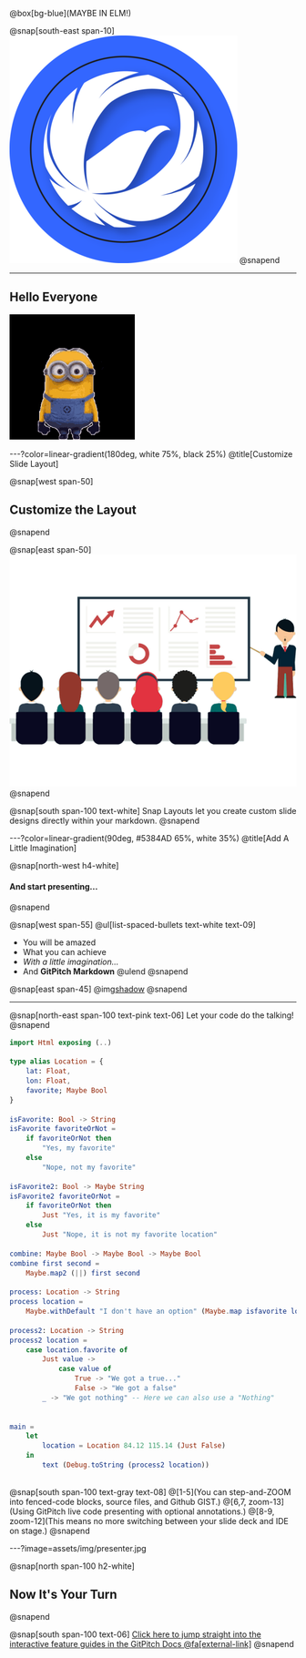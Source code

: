 @box[bg-blue](MAYBE IN ELM!)

@snap[south-east span-10]
![Logo](assets/img/luminara_logo.png)
@snapend

---

## Hello Everyone


![IMAGE](assets/img/hello_luminara.gif)

---?color=linear-gradient(180deg, white 75%, black 25%)
@title[Customize Slide Layout]

@snap[west span-50]
## Customize the Layout
@snapend

@snap[east span-50]
![IMAGE](assets/img/presentation.png)
@snapend

@snap[south span-100 text-white]
Snap Layouts let you create custom slide designs directly within your markdown.
@snapend

---?color=linear-gradient(90deg, #5384AD 65%, white 35%)
@title[Add A Little Imagination]

@snap[north-west h4-white]
#### And start presenting...
@snapend

@snap[west span-55]
@ul[list-spaced-bullets text-white text-09]
- You will be amazed
- What you can achieve
- *With a little imagination...*
- And **GitPitch Markdown**
@ulend
@snapend

@snap[east span-45]
@img[shadow](assets/img/conference.png)
@snapend

---

@snap[north-east span-100 text-pink text-06]
Let your code do the talking!
@snapend

```elm zoom-18
import Html exposing (..)

type alias Location = {
    lat: Float,
    lon: Float,
    favorite; Maybe Bool
}

isFavorite: Bool -> String
isFavorite favoriteOrNot =
    if favoriteOrNot then
        "Yes, my favorite"
    else 
        "Nope, not my favorite"

isFavorite2: Bool -> Maybe String
isFavorite2 favoriteOrNot =
    if favoriteOrNot then
        Just "Yes, it is my favorite"
    else 
        Just "Nope, it is not my favorite location"

combine: Maybe Bool -> Maybe Bool -> Maybe Bool
combine first second = 
    Maybe.map2 (||) first second

process: Location -> String
process location =
    Maybe.withDefault "I don't have an option" (Maybe.map isfavorite location.favorite)

process2: Location -> String
process2 location =
    case location.favorite of
        Just value ->
            case value of
                True -> "We got a true..."
                False -> "We got a false"
        _ -> "We got nothing" -- Here we can also use a "Nothing"


main =
    let
        location = Location 84.12 115.14 (Just False)
    in
        text (Debug.toString (process2 location))
            
```

@snap[south span-100 text-gray text-08]
@[1-5](You can step-and-ZOOM into fenced-code blocks, source files, and Github GIST.)
@[6,7, zoom-13](Using GitPitch live code presenting with optional annotations.)
@[8-9, zoom-12](This means no more switching between your slide deck and IDE on stage.)
@snapend


---?image=assets/img/presenter.jpg

@snap[north span-100 h2-white]
## Now It's Your Turn
@snapend

@snap[south span-100 text-06]
[Click here to jump straight into the interactive feature guides in the GitPitch Docs @fa[external-link]](https://gitpitch.com/docs/getting-started/tutorial/)
@snapend
